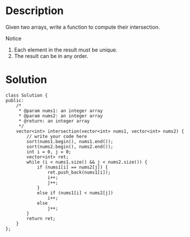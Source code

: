 # Description

Given two arrays, write a function to compute their intersection.

 Notice

1. Each element in the result must be unique.
2. The result can be in any order.

# Solution

```
class Solution {
public:
    /*
     * @param nums1: an integer array
     * @param nums2: an integer array
     * @return: an integer array
     */
    vector<int> intersection(vector<int> nums1, vector<int> nums2) {
        // write your code here
        sort(nums1.begin(), nums1.end());
        sort(nums2.begin(), nums2.end());
        int i = 0, j = 0;
        vector<int> ret;
        while (i < nums1.size() && j < nums2.size()) {
            if (nums1[i] == nums2[j]) {
                ret.push_back(nums1[i]);
                i++;
                j++;
            } 
            else if (nums1[i] < nums2[j])
                i++;
            else
                j++;
        }
        return ret;
    }
};
```
